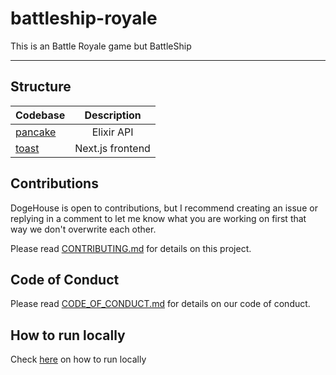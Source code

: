 # battleship-royale
This is an Battle Royale game but BattleShip

---

## Structure

| Codebase              |      Description          |
| :-------------------- | :-----------------------: |
| [pancake](pancake)    |      Elixir API           |
| [toast](toast)        |   Next.js frontend        |

## Contributions

DogeHouse is open to contributions, but I recommend creating an issue or replying in a comment to let me know what you are working on first that way we don't overwrite each other.

Please read [CONTRIBUTING.md](https://github.com/firecraftgaming/battleship-royale/blob/main/CONTRIBUTING.md) for details on this project.

## Code of Conduct

Please read [CODE_OF_CONDUCT.md](https://github.com/firecraftgaming/battleship-royale/blob/main/CODE_OF_CONDUCT.md) for details on our code of conduct.

## How to run locally

Check <a href="https://github.com/firecraftgaming/battleship-royale/blob/main/CONTRIBUTING.md#quickstart-local-frontend-development">here</a> on how to run locally</a>